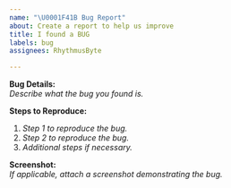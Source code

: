```yaml
---
name: "\U0001F41B Bug Report"
about: Create a report to help us improve
title: I found a BUG
labels: bug
assignees: RhythmusByte

---
```


**Bug Details:**  
_Describe what the bug you found is._

**Steps to Reproduce:**  
1. _Step 1 to reproduce the bug._
2. _Step 2 to reproduce the bug._
3. _Additional steps if necessary._

**Screenshot:**  
_If applicable, attach a screenshot demonstrating the bug._
